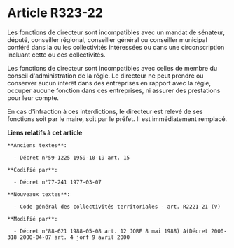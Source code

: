 # Article R323-22

Les fonctions de directeur sont incompatibles avec un mandat de sénateur, député, conseiller régional, conseiller général ou
conseiller municipal conféré dans la ou les collectivités intéressées ou dans une circonscription incluant cette ou ces
collectivités.

Les fonctions de directeur sont incompatibles avec celles de membre du conseil d'administration de la régie. Le directeur ne
peut prendre ou conserver aucun intérêt dans des entreprises en rapport avec la régie, occuper aucune fonction dans ces
entreprises, ni assurer des prestations pour leur compte.

En cas d'infraction à ces interdictions, le directeur est relevé de ses fonctions soit par le maire, soit par le préfet. Il
est immédiatement remplacé.

**Liens relatifs à cet article**

	**Anciens textes**:

	  - Décret n°59-1225 1959-10-19 art. 15

	**Codifié par**:

	  - Décret n°77-241 1977-03-07

	**Nouveaux textes**:

	  - Code général des collectivités territoriales - art. R2221-21 (V)

	**Modifié par**:

	  - Décret n°88-621 1988-05-08 art. 12 JORF 8 mai 1988) A(Décret 2000-318 2000-04-07 art. 4 jorf 9 avril 2000
